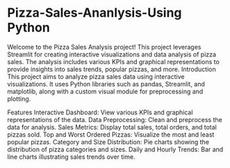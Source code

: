 # Pizza-Sales-Ananlysis-Using Python
Welcome to the Pizza Sales Analysis project! This project leverages Streamlit for creating interactive visualizations and data analysis of pizza sales. The analysis includes various KPIs and graphical representations to provide insights into sales trends, popular pizzas, and more.
Introduction
This project aims to analyze pizza sales data using interactive visualizations. It uses Python libraries such as pandas, Streamlit, and matplotlib, along with a custom visual module for preprocessing and plotting.

Features
Interactive Dashboard: View various KPIs and graphical representations of the data.
Data Preprocessing: Clean and preprocess the data for analysis.
Sales Metrics: Display total sales, total orders, and total pizzas sold.
Top and Worst Ordered Pizzas: Visualize the most and least popular pizzas.
Category and Size Distribution: Pie charts showing the distribution of pizza categories and sizes.
Daily and Hourly Trends: Bar and line charts illustrating sales trends over time.
